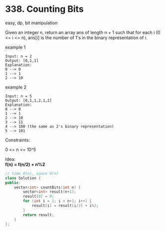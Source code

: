 # 338. Counting Bits

easy, dp, bit manipulation



Given an integer n, return an array ans of length n + 1 such that for each i (0 <= i <= n), ans[i] is the number of 1's in the binary representation of i.

example 1
```
Input: n = 2
Output: [0,1,1]
Explanation:
0 --> 0
1 --> 1
2 --> 10
```

example 2
```
Input: n = 5
Output: [0,1,1,2,1,2]
Explanation:
0 --> 0
1 --> 1
2 --> 10
3 --> 11
4 --> 100 (the same as 2's binary representation)
5 --> 101 
```

Constraints:

0 <= n <= 10^5

Idea:\
**f(n) = f(n/2) + n%2**

```cpp
// time O(n), space O(n)
class Solution {
public:
    vector<int> countBits(int n) {
        vector<int> result(n+1);
        result[0] = 0;
        for (int i = 1; i < n+1; i++) {
            result[i] = result[i/2] + i%2;
        }
        return result;
    }
};
```














